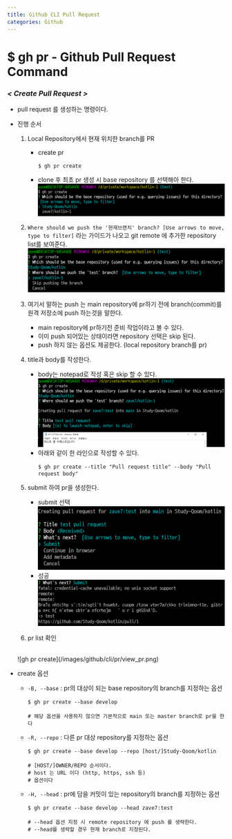 ```yaml
---
title: Github CLI Pull Request
categories: Github
---
```


# $ gh pr - Github Pull Request Command

### *< Create Pull Request >*
- pull request 를 생성하는 명령이다.
- 진행 순서
    1. Local Repository에서 현재 위치한 branch를 PR
        - create pr
            ```
            $ gh pr create
            ```
        - clone 후 최초 pr 생성 시 base repository 를 선택해아 한다.<br/>
            ![gh pr create](/images/github/cli/pr/pr_create.png)
    2. `Where should we push the '현재브랜치' branch? [Use arrows to move, type to filter]` 라는 가이드가 나오고 git remote 에 추가한 repository list를 보여준다.<br/>
        ![gh pr create](/images/github/cli/pr/select_push_repository.png)

    3. 여기서 말하는 push 는 main repository에 pr하기 전에 branch(commit)를 원격 저장소에 push 하는것을 말한다.
        - main repository에 pr하기전 준비 작업이라고 볼 수 있다.
        - 이미 push 되어있는 상태이라면 repository 선택은 skip 된다.
        - push 하지 않는 옵션도 제공한다. (local repository branch를 pr)
    4. title과 body를 작성한다.
        - body는 notepad로 작성 혹은 skip 할 수 있다.<br/>
            ![gh pr create](/images/github/cli/pr/pr_test.png)
        - 아래와 같이 한 라인으로 작성할 수 있다.
            ```
            $ gh pr create --title "Pull request title" --body "Pull request body"
            ```
    5. submit 하여 pr을 생성한다.
        - submit 선택<br/>
            ![gh pr create](/images/github/cli/pr/pr_submit.png)
        - 성공<br/>
            ![gh pr create](/images/github/cli/pr/pr_finish.png)
    6. pr list 확인
    <br/>
        ![gh pr create](/images/github/cli/pr/view_pr.png)

- create 옵션
    - `-B, --base` : pr의 대상이 되는 base repository의 branch를 지정하는 옵션
        ```
        $ gh pr create --base develop

        # 해당 옵션을 사용하지 않으면 기본적으로 main 또는 master branch로 pr을 한다
        ```
    - `-R, --repo` : 다른 pr 대상 repository를 지정하는 옵션
        ```
        $ gh pr create --base develop --repo [host/]Study-Qoom/kotlin

        # [HOST/]OWNER/REPO 순서이다.
        # host 는 URL 이다 (http, https, ssh 등)
        # 옵션이다 
        ```
    - `-H, --head` : pr에 담을 커밋이 있는 repository의 branch를 지정하는 옵션
        ```
        $ gh pr create --base develop --head zave7:test

        # --head 옵션 지정 시 remote repository 에 push 를 생략한다.
        # --head를 생략할 경우 현재 branch로 지정된다.
        ```